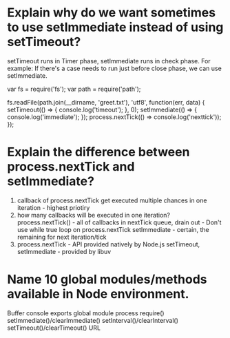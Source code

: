 # Explain why do we want sometimes to use setImmediate instead of using setTimeout?
setTimeout runs in Timer phase, setImmediate runs in check phase.
For example: If there's a case needs to run just before close phase, we can use setImmediate.

var fs = require('fs');
var path = require('path');

fs.readFile(path.join(__dirname, 'greet.txt'), 'utf8', function(err, data) {
    setTimeout(() => { console.log('timeout'); }, 0);
    setImmediate(() => { console.log('immediate'); });
    process.nextTick(() => console.log('nexttick'));
});

# Explain the difference between process.nextTick and setImmediate?
1. callback of process.nextTick get executed multiple chances in one iteration - highest priotiry
2. how many callbacks will be executed in one iteration? 
process.nextTick() - all of callbacks in nextTick queue, drain out - Don't use while true loop on process.nextTick
setImmediate - certain, the remaining for next iteration/tick
3. process.nextTick - API provided natively by Node.js
 setTimeout, setImmediate - provided by libuv

# Name 10 global modules/methods available in Node environment.
Buffer
console
exports
global
module
process
require()
setImmediate()/clearImmediate()
setInterval()/clearInterval()
setTimeout()/clearTimeout()
URL
